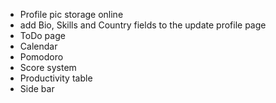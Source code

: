 - Profile pic storage online
- add Bio, Skills and Country fields to the update profile page
- ToDo page
- Calendar
- Pomodoro
- Score system
- Productivity table
- Side bar
